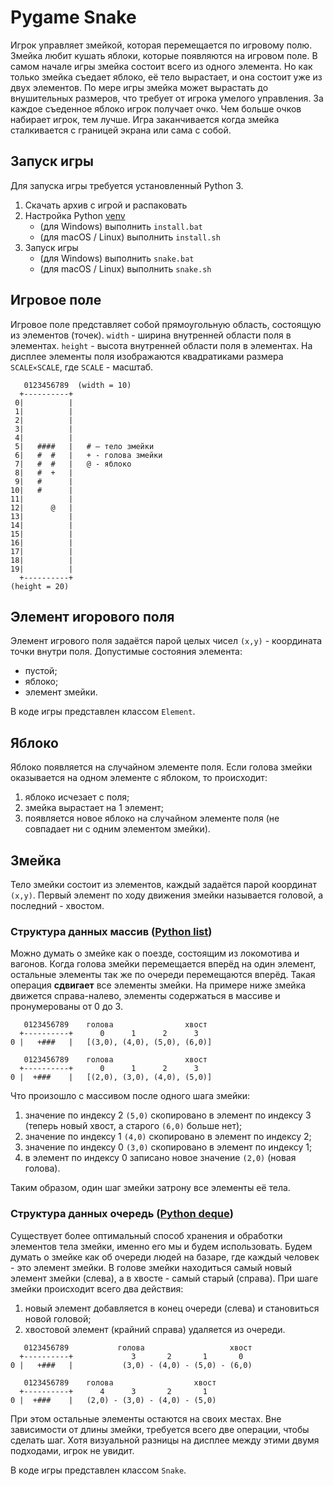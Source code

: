 # Pygame Snake

Игрок управляет змейкой, которая перемещается по игровому полю. Змейка любит кушать яблоки, которые появляются на игровом поле. В самом начале игры змейка состоит всего из одного элемента. Но как только змейка съедает яблоко, её тело вырастает, и она состоит уже из двух элементов. По мере игры змейка может вырастать до внушительных размеров, что требует от игрока умелого управления. За каждое съеденное яблоко игрок получает очко. Чем больше очков набирает игрок, тем лучше. Игра заканчивается когда змейка сталкивается с границей экрана или сама с собой.

## Запуск игры

Для запуска игры требуется установленный Python 3.

1. Скачать архив с игрой и распаковать
1. Настройка Python [venv](https://docs.python.org/3/library/venv.html)
   - (для Windows) выполнить `install.bat`
   - (для macOS / Linux) выполнить `install.sh`
1. Запуск игры
   - (для Windows) выполнить `snake.bat`
   - (для macOS / Linux) выполнить `snake.sh`

## Игровое поле

Игровое поле представляет собой прямоугольную область, состоящую из элементов (точек). `width` - ширина внутренней области поля в элементах. `height` - высота внутренней области поля в элементах. На дисплее элементы поля изображаются квадратиками размера `SCALE⨯SCALE`, где `SCALE` - масштаб.

```
   0123456789  (width = 10)
  +----------+
 0|          |
 1|          |
 2|          |
 3|          |
 4|          |
 5|   ####   |   # — тело змейки
 6|   #  #   |   + - голова змейки
 7|   #  #   |   @ - яблоко
 8|   #  +   |
 9|   #      |
10|   #      |
11|          |
12|      @   |
13|          |
14|          |
15|          |
16|          |
17|          |
18|          |
19|          |
  +----------+
(height = 20)
```

## Элемент игорового поля
Элемент игрового поля задаётся парой целых чисел `(x,y)` - координата точки внутри поля. Допустимые состояния элемента:
- пустой;
- яблоко;
- элемент змейки.

В коде игры представлен классом `Element`.

## Яблоко
Яблоко появляется на случайном элементе поля. Если голова змейки оказывается на одном элементе с яблоком, то происходит:
1. яблоко исчезает с поля;
1. змейка вырастает на 1 элемент;
1. появляется новое яблоко на случайном элементе поля (не совпадает ни с одним элементом змейки).

## Змейка
Тело змейки состоит из элементов, каждый задаётся парой координат `(x,y)`. Первый элемент по ходу движения змейки называется головой, а последний - хвостом.

### Структура данных массив ([Python list](https://docs.python.org/3/library/stdtypes.html#lists))

Можно думать о змейке как о поезде, состоящим из локомотива и вагонов. Когда голова змейки перемещается вперёд на один элемент, остальные элементы так же по очереди перемещаются вперёд. Такая операция **сдвигает** все элементы змейки. На примере ниже змейка движется справа-налево, элементы содержаться в массиве и пронумерованы от 0 до 3.

```
   0123456789    голова                хвост
  +----------+      0      1      2      3
0 |   +###   |   [(3,0), (4,0), (5,0), (6,0)]

   0123456789    голова                хвост
  +----------+      0      1      2      3
0 |  +###    |   [(2,0), (3,0), (4,0), (5,0)]
```

Что произошло с массивом после одного шага змейки:
1. значение по индексу 2 `(5,0)` скопировано в элемент по индексу 3 (теперь новый хвост, а старого `(6,0)` больше нет);
1. значение по индексу 1 `(4,0)` скопировано в элемент по индексу 2;
1. значение по индексу 0 `(3,0)` скопировано в элемент по индексу 1;
1. в элемент по индексу 0 записано новое значение `(2,0)` (новая голова).

Таким образом, один шаг змейки затрону все элементы её тела.

### Структура данных очередь ([Python deque](https://docs.python.org/3/library/collections.html#deque-objects))

Существует более оптимальный способ хранения и обработки элементов тела змейки, именно его мы и будем использовать. Будем думать о змейке как об очереди людей на базаре, где каждый человек - это элемент змейки. В голове змейки находиться самый новый элемент змейки (слева), а в хвосте - самый старый (справа). При шаге змейки происходит всего два действия:
1. новый элемент добавляется в конец очереди (слева) и становиться новой головой;
1. хвостовой элемент (крайний справа) удаляется из очереди.

```
   0123456789           голова                   хвост
  +----------+             3       2       1       0
0 |   +###   |           (3,0) - (4,0) - (5,0) - (6,0)

   0123456789    голова                  хвост
  +----------+      4      3       2       1
0 |  +###    |   (2,0) - (3,0) - (4,0) - (5,0)
```

При этом остальные элементы остаются на своих местах. Вне зависимости от длины змейки, требуется всего две операции, чтобы сделать шаг. Хотя визуальной разницы на дисплее между этими двумя подходами, игрок не увидит.

В коде игры представлен классом `Snake`.
